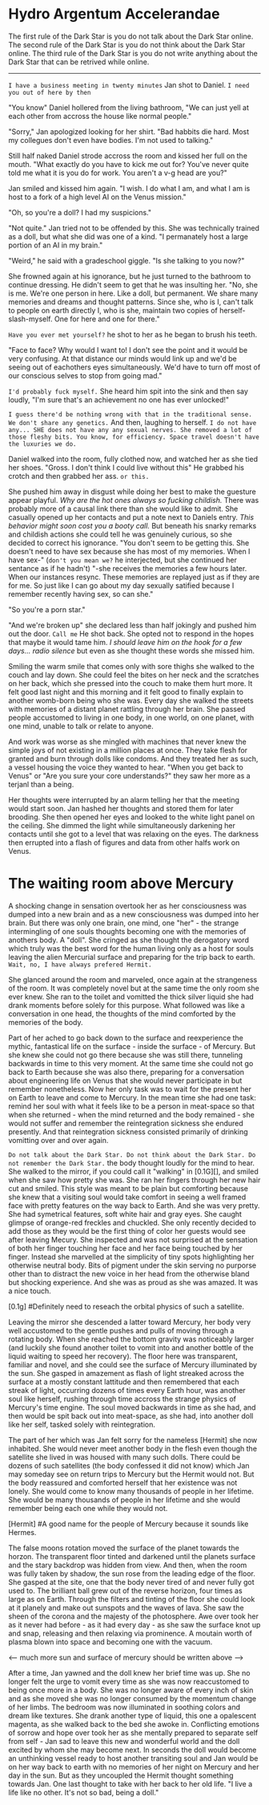 Hydro Argentum Accelerandae
========

<!-- This deals primarily with Kelly's earth fork, Mina. She eventually becomes the primary ambassidor to Mercury -->
<!-- 8/15/15 Apparently at one point Jan was named Mina... funny. I am renaming her in the rest of the file but leaving the above unaltered. Mina would be a great name for a character in book 5 or 6 because it  sounds so Belmont-y -->

The first rule of the Dark Star is you do not talk about the Dark Star online.
The second rule of the Dark Star is you do not think about the Dark Star online.
The third rule of the Dark Star is you do not write anything about the Dark Star that can be retrived while online.

--------

  `I have a business meeting in twenty minutes` Jan shot to Daniel. `I need you out of here by then`

  "You know" Daniel hollered from the living bathroom, "We can just yell at each other from accross the house like normal people."

  "Sorry," Jan apologized looking for her shirt. "Bad habbits die hard. Most my collegues don't even have bodies. I'm not used to talking."

  Still half naked Daniel strode accross the room and kissed her full on the mouth. "What exactly do you have to kick me out for? You've never quite told me what it is you do for work. You aren't a v-g head are you?"

  Jan smiled and kissed him again. "I wish. I do what I am, and what I am is host to a fork of a high level AI on the Venus mission."

  "Oh, so you're a doll? I had my suspicions."

  "Not quite." Jan tried not to be offended by this. She was technically trained as a doll, but what she did was one of a kind. "I permanately host a large portion of an AI in my brain."

  "Weird," he said with a gradeschool giggle. "Is she talking to you now?"

  She frowned again at his ignorance, but he just turned to the bathroom to continue dressing. He didn't seem to get that he was insulting her. "No, she is me. We're one person in here. Like a doll, but permanent. We share many memories and dreams and thought patterns. Since she, who is I, can't talk to people on earth directly I, who is she, maintain two copies of herself-slash-myself. One for here and one for there."

  `Have you ever met yourself?` he shot to her as he began to brush his teeth.

  "Face to face? Why would I want to! I don't see the point and it would be very confusing. At that distance our minds would link up and we'd be seeing out of eachothers eyes simultaneously. We'd have to turn off most of our conscious selves to stop from going mad."

  `I'd probably fuck myself.` She heard him spit into the sink and then say loudly, "I'm sure that's an achievement no one has ever unlocked!"

  `I guess there'd be nothing wrong with that in the traditional sense. We don't share any genetics.` And then, laughing to herself. `I do not have any... SHE does not have any any sexual nerves. She removed a lot of those fleshy bits. You know, for efficiency. Space travel doesn't have the luxuries we do.`

  Daniel walked into the room, fully clothed now, and watched her as she tied her shoes. "Gross. I don't think I could live without this" He grabbed his crotch and then grabbed her ass. `or this.`

  She pushed him away in disgust while doing her best to make the guesture appear playful. *Why are the hot ones always so fucking childish.* There was probably more of a causal link there than she would like to admit. She casually opened up her contacts and put a note next to Daniels entry. *This behavior might soon cost you a booty call.* But beneath his snarky remarks and childish actions she could tell he was genuinely curious, so she decided to correct his ignorance. "You don't seem to be getting this. She doesn't need to have sex because she has most of my memories. When I have sex-" (`don't you mean we?` he interjected, but she continued her sentance as if he hadn't) "-she receives the memories a few hours later. When our instances resync. These memories are replayed just as if they are for me. So just like I can go about my day sexually satified because I remember recently having sex, so can she."

  "So you're a porn star."

  "And we're broken up" she declared less than half jokingly and pushed him out the door. `Call me` He shot back. She opted not to respond in the hopes that maybe it would tame him. *I should leave him on the hook for a few days... radio silence* but even as she thought these words she missed him.

  Smiling the warm smile that comes only with sore thighs she walked to the couch and lay down. She could feel the bites on her neck and the scratches on her back, which she pressed into the couch to make them hurt more. It felt good last night and this morning and it felt good to finally explain to another womb-born being who she was. Every day she walked the streets with memories of a distant planet rattling through her brain. She passed people accustomed to living in one body, in one world, on one planet, with one mind, unable to talk or relate to anyone. 

  And work was worse as she mingled with machines that never knew the simple joys of not existing in a million places at once. They take flesh for granted and burn through dolls like condoms. And they treated her as such, a vessel housing the voice they wanted to hear. "When you get back to Venus" or "Are you sure your core understands?" they saw her more as a terjanl than a being.

  Her thoughts were interrupted by an alarm telling her that the meeting would start soon. Jan hashed her thoughts and stored them for later brooding. She then opened her eyes and looked to the white light panel on the ceiling. She dimmed the light while simultaneously darkening her contacts until she got to a level that was relaxing on the eyes. The darkness then errupted into a flash of figures and data from other halfs work on Venus.

  <!-- insert a day on Mercury -->

The waiting room above Mercury
========

  A shocking change in sensation overtook her as her consciousness was dumped into a new brain and as a new consciousness was dumped into her brain. But there was only one brain, one mind, one "her" - the strange intermingling of one souls thoughts becoming one with the memories of anothers body. A "doll". She cringed as she thought the derogatory word which truly was the best word for the human living only as a host for souls leaving the alien Mercurial surface and preparing for the trip back to earth. `Wait, no, I have always prefered Hermit.`

  <!-- describe the sensations of reintegration. Shivering in warmth as you get used to temperature again. The odd sensation of having a "down". Sights which correlate to sounds and sounds behind you which you know, if you turned, could be confirmed by sights. "She" has no breasts or sex organs and has been a boy when occupied by a boys soul. -->

  She glanced around the room and marveled, once again at the strangeness of the room. It was completely novel but at the same time the only room she ever knew. She ran to the toilet and vomitted the thick silver liquid she had drank moments before solely for this purpose. What followed was like a conversation in one head, the thoughts of the mind comforted by the memories of the body.

  <!-- describe the room more, not unlike the sterile halls of the ship/colony on mercury. The room she starts out in is plain to avoid over stimulation and the first real stimulus is in the observatory below. -->

  Part of her ached to go back down to the surface and reexperience the mythic, fantastical life on the surface - inside the surface - of Mercury. But she knew she could not go there because she was still there, tunneling backwards in time to this very moment. At the same time she could not go back to Earth because she was also there, preparing for a conversation about engineering life on Venus that she would never participate in but remember nonetheless. Now her only task was to wait for the present her on Earth to leave and come to Mercury. In the mean time she had one task: remind her soul with what it feels like to be a person in meat-space so that when she returned - when the mind returned and the body remained - she would not suffer and remember the reintegration sickness she endured presently. And that reintegration sickness consisted primarily of drinking vomitting over and over again.

  `Do not talk about the Dark Star. Do not think about the Dark Star. Do not remember the Dark Star.` the body thought loudly for the mind to hear. She walked to the mirror, if you could call it "walking" in [0.1G][], and smiled when she saw how pretty she was. She ran her fingers through her new hair cut and smiled. This style was meant to be plain but comforting because she knew that a visiting soul would take comfort in seeing a well framed face with pretty features on the way back to Earth. And she was very pretty. She had symetrical features, soft white hair and gray eyes. She caught glimpse of orange-red freckles and chuckled. She only recently decided to add those as they would be the first thing of color her guests would see after leaving Mecury. She inspected and was not surprised at the sensation of both her finger touching her face and her face being touched by her finger. Instead she marvelled at the simplicity of tiny spots highlighting her otherwise neutral body. Bits of pigment under the skin serving no purporse other than to distract the new voice in her head from the otherwise bland but shocking experience. And she was as proud as she was amazed. It was a nice touch.

[0.1g] #Definitely need to reseach the orbital physics of such a satellite.

  Leaving the mirror she descended a latter toward Mercury, her body very well accustomed to the gentle pushes and pulls of moving through a rotating body. When she reached the bottom gravity was noticeably larger (and luckily she found another toilet to vomit into and another bottle of the liquid waiting to speed her recovery). The floor here was transparent, familiar and novel, and she could see the surface of Mercury illuminated by the sun. She gasped in amazement as flash of light streaked across the surface at a mostly constant lattitude and then remembered that each streak of light, occurring dozens of times every Earth hour, was another soul like herself, rushing through time accross the strange physics of Mercury's time engine. The soul moved backwards in time as she had, and then would be spit back out into meat-space, as she had, into another doll like her self, tasked solely with reintegration.

  The part of her which was Jan felt sorry for the nameless [Hermit] she now inhabited. She would never meet another body in the flesh even though the satellite she lived in was housed with many such dolls. There could be dozens of such satellites (the body confessed it did not know) which Jan may someday see on return trips to Mercury but the Hermit would not. But the body reassured and comforted herself that her existence was not lonely. She would come to know many thousands of people in her lifetime. She would be many thousands of people in her lifetime and she would remember being each one while they would not.

[Hermit] #A good name for the people of Mercury because it sounds like Hermes.

  The false moons rotation moved the surface of the planet towards the horzon. The transparent floor tinted and darkened until the planets surface and the stary backdrop was hidden from view. And then, when the room was fully taken by shadow, the sun rose from the leading edge of the floor. She gasped at the site, one that the body never tired of and never fully got used to. The brilliant ball grew out of the reverse horizon, four times as large as on Earth. Through the filters and tinting of the floor she could look at it planely and make out sunspots and the waves of lava. She saw the sheen of the corona and the majesty of the photosphere. Awe over took her as it never had before - as it had every day - as she saw the surface knot up and snap, releasing and then relaxing via prominence. A moutain worth of plasma blown into space and becoming one with the vacuum.

<-- much more sun and surface of mercury should be written above -->

  After a time, Jan yawned and the doll knew her brief time was up. She no longer felt the urge to vomit every time as she was now reaccustomed to being once more in a body. She was no longer aware of every inch of skin and as she moved she was no longer consumed by the momentum change of her limbs. The bedroom was now illuminated in soothing colors and dream like textures. She drank another type of liquid, this one a opalescent magenta, as she walked back to the bed she awoke in. Conflicting emotions of sorrow and hope over took her as she mentally prepared to separate self from self - Jan sad to leave this new and wonderful world and the doll excited by whom she may become next. In seconds the doll would become an unthinking vessel ready to host another transiting soul and Jan would be on her way back to earth with no memories of her night on Mercury and her day in the sun. But as they uncoupled the Hermit thought something towards Jan. One last thought to take with her back to her old life. "I live a life like no other. It's not so bad, being a doll."
